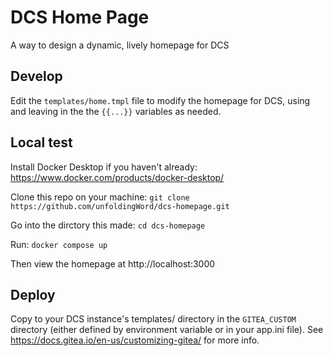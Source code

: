 # DCS Home Page

A way to design a dynamic, lively homepage for DCS

## Develop

Edit the `templates/home.tmpl` file to modify the homepage for DCS, using and leaving in the the `{{...}}` variables as needed.

## Local test

Install Docker Desktop if you haven't already: https://www.docker.com/products/docker-desktop/

Clone this repo on your machine: `git clone https://github.com/unfoldingWord/dcs-homepage.git`

Go into the dirctory this made: `cd dcs-homepage`

Run: `docker compose up`

Then view the homepage at http://localhost:3000

## Deploy

Copy to your DCS instance's templates/ directory in the `GITEA_CUSTOM` directory (either defined by environment variable or in your app.ini file). See https://docs.gitea.io/en-us/customizing-gitea/ for more info.
